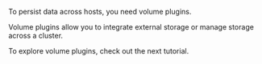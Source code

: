 To persist data across hosts, you need volume plugins.

Volume plugins allow you to integrate external storage or manage storage across a cluster.

To explore volume plugins, check out the next tutorial.
